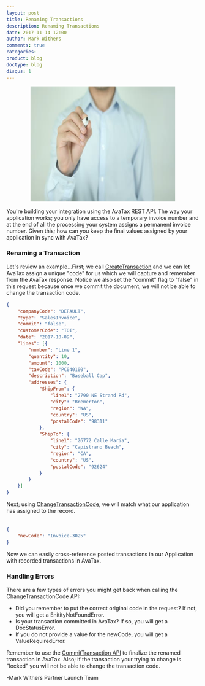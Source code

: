 ```yaml
---
layout: post
title: Renaming Transactions
description: Renaming Transactions
date: 2017-11-14 12:00
author: Mark Withers
comments: true
categories:
product: blog
doctype: blog
disqus: 1
---
```


<center><img src="/images/renaming-transaction.jpg" height="300" width="75%"/></center>

You're building your integration using the AvaTax REST API.  The way your application works; you only have access to a temporary invoice number and at the end of all the processing your system assigns a permanent invoice number.  Given this; how can you keep the final values assigned by your application in sync with AvaTax?

<h3>Renaming a Transaction</h3>
Let's review an example...First; we call <a href="/api-reference/avatax/rest/v2/methods/Transactions/CreateTransaction/">CreateTransaction</a> and we can let AvaTax assign a unique "code" for us which we will capture and remember from the AvaTax response.  Notice we also set the "commit" flag to "false" in this request because once we commit the document, we will not be able to change the transaction code.

```json
{
    "companyCode": "DEFAULT",
    "type": "SalesInvoice",
    "commit": "false",
    "customerCode": "TOI",
    "date": "2017-10-09",
    "lines": [{
        "number": "Line 1",
        "quantity": 10,
        "amount": 1000,
        "taxCode": "PC040100",
        "description": "Baseball Cap",
        "addresses": {
            "ShipFrom": {
                "line1": "2790 NE Strand Rd",
                "city": "Bremerton",
                "region": "WA",
                "country": "US",
                "postalCode": "98311"
            },
            "ShipTo": {
                "line1": "26772 Calle Maria",
                "city": "Capistrano Beach",
                "region": "CA",
                "country": "US",
                "postalCode": "92624"
            }
        }
    }]
}
```

Next; using <a href="/api-reference/avatax/rest/v2/methods/Transactions/ChangeTransactionCode/">ChangeTransactionCode</a>, we will match what our application has assigned to the record.

```json

{
    "newCode": "Invoice-3025"
}   
```

Now we can easily cross-reference posted transactions in our Application with recorded transactions in AvaTax.

<h3>Handling Errors</h3>
There are a few types of errors you might get back when calling the ChangeTransactionCode API:
<ul class="normal">
    <li>Did you remember to put the correct original code in the request?  If not, you will get a EnitityNotFoundError.</li>
    <li>Is your transaction committed in AvaTax? If so, you will get a DocStatusError.</li>
    <li>If you do not provide a value for the newCode, you will get a ValueRequiredError.</li>
</ul>

Remember to use the <a href="/api-reference/avatax/rest/v2/methods/Transactions/CommitTransaction/">CommitTransaction API</a> to finalize the renamed transaction in AvaTax. Also; if the transaction your trying to change is "locked" you will not be able to change the transaction code.  

-Mark Withers Partner Launch Team